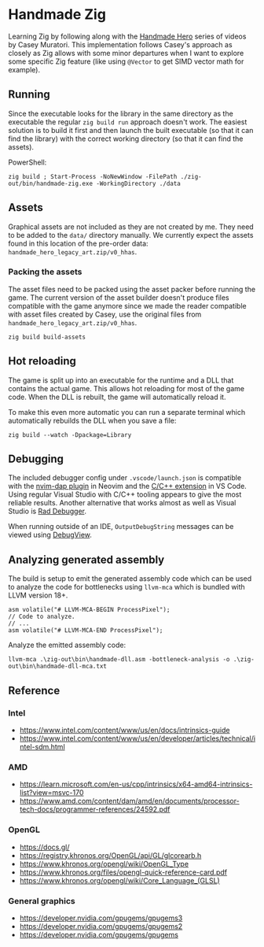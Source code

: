 # Handmade Zig

Learning Zig by following along with the [Handmade Hero](https://handmadehero.org/) series of videos by Casey Muratori. This implementation follows Casey's approach as closely as Zig allows with some minor departures when I want to explore some specific Zig feature (like using `@Vector` to get SIMD vector math for example).

## Running
Since the executable looks for the library in the same directory as the executable the regular `zig build run` approach doesn't work. The easiest solution is to build it first and then launch the built executable (so that it can find the library) with the correct working directory (so that it can find the assets).

PowerShell:
```
zig build ; Start-Process -NoNewWindow -FilePath ./zig-out/bin/handmade-zig.exe -WorkingDirectory ./data
```

## Assets
Graphical assets are not included as they are not created by me. They need to be added to the `data/` directory manually. We currently expect the assets found in this location of the pre-order data: `handmade_hero_legacy_art.zip/v0_hhas`.

### Packing the assets
The asset files need to be packed using the asset packer before running the game. The current version of the asset builder doesn't produce files compatible with the game anymore since we made the reader compatible with asset files created by Casey, use the original files from `handmade_hero_legacy_art.zip/v0_hhas`.
```
zig build build-assets
```

## Hot reloading
The game is split up into an executable for the runtime and a DLL that contains the actual game. This allows hot reloading for most of the game code. When the DLL is rebuilt, the game will automatically reload it.

To make this even more automatic you can run a separate terminal which automatically rebuilds the DLL when you save a file:
```
zig build --watch -Dpackage=Library
```

## Debugging
The included debugger config under `.vscode/launch.json` is compatible with the [nvim-dap plugin](https://github.com/mfussenegger/nvim-dap) in Neovim and the [C/C++ extension](https://github.com/Microsoft/vscode-cpptools) in VS Code. Using regular Visual Studio with C/C++ tooling appears to give the most reliable results. Another alternative that works almost as well as Visual Studio is [Rad Debugger](https://github.com/EpicGamesExt/raddebugger).

When running outside of an IDE, `OutputDebugString` messages can be viewed using [DebugView](https://learn.microsoft.com/en-us/sysinternals/downloads/debugview).


## Analyzing generated assembly
The build is setup to emit the generated assembly code which can be used to analyze the code for bottlenecks using `llvm-mca` which is bundled with LLVM version 18+.

```
asm volatile("# LLVM-MCA-BEGIN ProcessPixel");
// Code to analyze.
// ...
asm volatile("# LLVM-MCA-END ProcessPixel");
```

Analyze the emitted assembly code:
```
llvm-mca .\zig-out\bin\handmade-dll.asm -bottleneck-analysis -o .\zig-out\bin\handmade-dll-mca.txt
```


## Reference

### Intel
* https://www.intel.com/content/www/us/en/docs/intrinsics-guide
* https://www.intel.com/content/www/us/en/developer/articles/technical/intel-sdm.html

### AMD
* https://learn.microsoft.com/en-us/cpp/intrinsics/x64-amd64-intrinsics-list?view=msvc-170
* https://www.amd.com/content/dam/amd/en/documents/processor-tech-docs/programmer-references/24592.pdf

### OpenGL
* https://docs.gl/
* https://registry.khronos.org/OpenGL/api/GL/glcorearb.h
* https://www.khronos.org/opengl/wiki/OpenGL_Type
* https://www.khronos.org/files/opengl-quick-reference-card.pdf
* https://www.khronos.org/opengl/wiki/Core_Language_(GLSL)

### General graphics
* https://developer.nvidia.com/gpugems/gpugems3
* https://developer.nvidia.com/gpugems/gpugems2
* https://developer.nvidia.com/gpugems/gpugems
